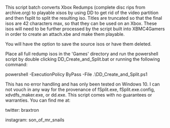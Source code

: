 This script batch converts Xbox Redumps (complete disc rips from archive.org) to playable xisos by using DD to get rid of the video partition and then fsplit to split the resulting iso. Titles are truncated so that the final isos are 42 characters max, so that they can be used on an Xbox. These isos will need to be further processed by the script built into XBMC4Gamers in order to create an attach.xbe and make them playable.

You will have the option to save the source isos or have them deleted.

Place all full redump isos in the 'Games' directory and run the powershell script by double clicking DD_Create_and_Split.bat or running the following command:

powershell -ExecutionPolicy ByPass -File .\DD_Create_and_Split.ps1

This has no error handling and has only been tested on Windows 10. I can not vouch in any way for the provenance of fSplit.exe, fSplit.exe.config, xdvdfs_maker.exe, or dd.exe. This script comes with no guarantees or warranties. You can find me at:

twitter: braxtron

instagram: son_of_mr_snails
